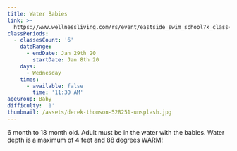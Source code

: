 ```yaml
---
title: Water Babies
link: >-
  https://www.wellnessliving.com/rs/event/eastside_swim_school?k_class=138836&k_class_tab=16933
classPeriods:
  - classesCount: '6'
    dateRange:
      - endDate: Jan 29th 20
        startDate: Jan 8th 20
    days:
      - Wednesday
    times:
      - available: false
        time: '11:30 AM'
ageGroup: Baby
difficulty: '1'
thumbnail: /assets/derek-thomson-528251-unsplash.jpg
---
```

6 month to 18 month old.  Adult must be in the water with the babies.  Water depth is a maximum of 4 feet and 88 degrees WARM!

